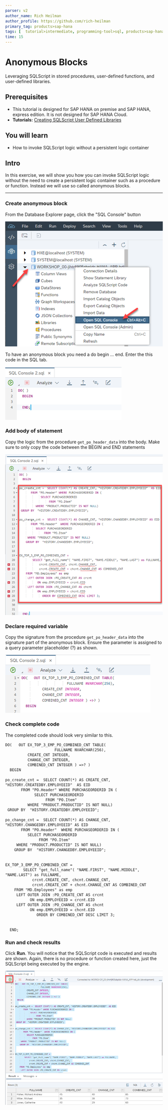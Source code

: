 ```yaml
---
parser: v2
author_name: Rich Heilman
author_profile: https://github.com/rich-heilman
primary_tag: products>sap-hana
tags: [  tutorial>intermediate, programming-tool>sql, products>sap-hana, products>sap-hana\,-express-edition, products>sap-hana-cloud  ]
time: 15
---
```

# Anonymous Blocks
<!-- description --> Leveraging SQLScript in stored procedures, user-defined functions, and user-defined libraries.

## Prerequisites  
- This tutorial is designed for SAP HANA on premise and SAP HANA, express edition. It is not designed for SAP HANA Cloud.
- **Tutorials:** [Creating SQLScript User Defined Libraries](xsa-sqlscript-libraries)

## You will learn  
- How to invoke SQLScript logic without a persistent logic container  

## Intro
In this exercise, we will show you how you can invoke SQLScript logic without the need to create a persistent logic container such as a procedure or function. Instead we will use so called anonymous blocks.

---

### Create anonymous block 


From the Database Explorer page, click the "SQL Console" button

![SQL console](1.png)

To have an anonymous block you need a do begin … end.  Enter the this code in the SQL tab.

![SQL tab](2.png)


### Add body of statement


Copy the logic from the procedure `get_po_header_data` into the body.  Make sure to only copy the code between the BEGIN and END statements

![logic](3.png)


### Declare required variable


Copy the signature from the procedure `get_po_header_data` into the signature part of the anonymous block. Ensure the parameter is assigned to a query parameter placeholder (?) as shown.

![sql code](4.png)



### Check complete code


The completed code should look very similar to this.

```
DO(   OUT EX_TOP_3_EMP_PO_COMBINED_CNT TABLE(
                      FULLNAME NVARCHAR(256),
		  CREATE_CNT INTEGER,
		  CHANGE_CNT INTEGER,
		  COMBINED_CNT INTEGER ) =>? )
  BEGIN

po_create_cnt =  SELECT COUNT(*) AS CREATE_CNT, "HISTORY.CREATEDBY.EMPLOYEEID"  AS EID
       FROM "PO.Header" WHERE PURCHASEORDERID IN (
             SELECT PURCHASEORDERID
                  FROM "PO.Item"
          WHERE "PRODUCT.PRODUCTID" IS NOT NULL)
 GROUP BY  "HISTORY.CREATEDBY.EMPLOYEEID";

po_change_cnt =  SELECT COUNT(*) AS CHANGE_CNT, "HISTORY.CHANGEDBY.EMPLOYEEID" AS EID
       FROM "PO.Header"  WHERE PURCHASEORDERID IN (
          SELECT PURCHASEORDERID
               FROM "PO.Item"
     WHERE "PRODUCT.PRODUCTID" IS NOT NULL)
	GROUP BY  "HISTORY.CHANGEDBY.EMPLOYEEID";


EX_TOP_3_EMP_PO_COMBINED_CNT =
        SELECT "get_full_name"( "NAME.FIRST", "NAME.MIDDLE", "NAME.LAST") as FULLNAME,
            crcnt.CREATE_CNT, chcnt.CHANGE_CNT,
            crcnt.CREATE_CNT + chcnt.CHANGE_CNT AS COMBINED_CNT
 	FROM "MD.Employees" as emp
     LEFT OUTER JOIN :PO_CREATE_CNT AS crcnt
           ON emp.EMPLOYEEID = crcnt.EID
     LEFT OUTER JOIN :PO_CHANGE_CNT AS chcnt
           ON emp.EMPLOYEEID = chcnt.EID
              ORDER BY COMBINED_CNT DESC LIMIT 3;


  END;

```



### Run and check results


Click **Run**.  You will notice that the SQLScript code is executed and results are shown.  Again, there is no procedure or function created here, just the SQLScript being executed by the engine.

![SQL executed](8.png)


